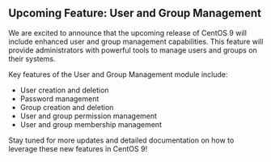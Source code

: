 ## Upcoming Feature: User and Group Management

We are excited to announce that the upcoming release of CentOS 9 will include enhanced user and group management capabilities. This feature will provide administrators with powerful tools to manage users and groups on their systems.

Key features of the User and Group Management module include:

- User creation and deletion
- Password management
- Group creation and deletion
- User and group permission management
- User and group membership management

Stay tuned for more updates and detailed documentation on how to leverage these new features in CentOS 9!
